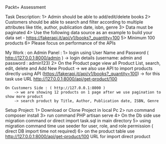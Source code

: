 Packt+ Assessment

Task Description: 
1> Admin should be able to add/edit/delete books
2> Customers should be able to search and filter according to multiple attributes like title, author, publication date, isbn, genre
3> Data must be paginated
4> Use the following data source as an example to build your data set - https://fakerapi.it/api/v1/books?_quantity=100
5> Minimum 100 products
6> Please focus on performance of the APIs

My Work : 
   on Admin Panel : 
        1> login using User Name and Password ( http://127.0.0.1:8000/admin ) 
            -> login details (username: admin and password : admin123)
        2> On the Product page view all Product List, search, edit, delete and Add New Product 
            -> we also use API to import products directly using API (https://fakerapi.it/api/v1/books?_quantity=100)
            -> for this task use URL  http://127.0.0.1:8000/api/get-product/100 
    
    On Customers Side : ( http://127.0.0.1:8000 )
        -> we are showing 12 products on 1 page after we use pagination to show more product 
        -> search product by Title, Author, Publication date, ISBN, Genre 


Setup Project: 
    1> Download or Clone Project in local Pc 
    2> run command composer install
    3> run command PHP artisan serve
    4> On the Db side use migration command or direct import task.sql in main directory
    5> using migration command time use seeder for user, role, and role permission ( direct DB import time not required)
    6> on the product table use http://127.0.0.1:8000/api/get-product/100  URL for import direct product         


